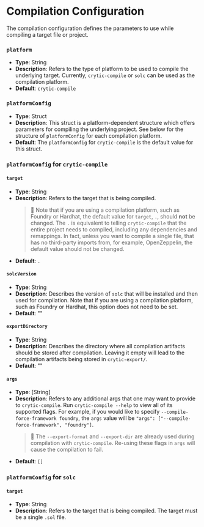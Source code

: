 # Compilation Configuration

The compilation configuration defines the parameters to use while compiling a target file or project.

### `platform`

- **Type**: String
- **Description**: Refers to the type of platform to be used to compile the underlying target. Currently,
  `crytic-compile` or `solc` can be used as the compilation platform.
- **Default**: `crytic-compile`

### `platformConfig`

- **Type**: Struct
- **Description**: This struct is a platform-dependent structure which offers parameters for compiling the underlying project.
  See below for the structure of `platformConfig` for each compilation platform.
- **Default**: The `platformConfig` for `crytic-compile` is the default value for this struct.

### `platformConfig` for `crytic-compile`

#### `target`

- **Type**: String
- **Description**: Refers to the target that is being compiled.
  > 🚩 Note that if you are using a compilation platform, such as Foundry or Hardhat, the default value for `target`, `.`,
  > should **not** be changed. The `.` is equivalent to telling `crytic-compile` that the entire project needs to compiled,
  > including any dependencies and remappings. In fact, unless you want to compile a single file, that has no third-party
  > imports from, for example, OpenZeppelin, the default value should not be changed.
- **Default**: `.`

#### `solcVersion`

- **Type**: String
- **Description**: Describes the version of `solc` that will be installed and then used for compilation. Note that if you
  are using a compilation platform, such as Foundry or Hardhat, this option does not need to be set.
- **Default**: ""

#### `exportDirectory`

- **Type**: String
- **Description**: Describes the directory where all compilation artifacts should be stored after compilation. Leaving it
  empty will lead to the compilation artifacts being stored in `crytic-export/`.
- **Default**: ""

#### `args`

- **Type**: [String]
- **Description**: Refers to any additional args that one may want to provide to `crytic-compile`. Run `crytic-compile --help`
  to view all of its supported flags. For example, if you would like to specify `--compile-force-framework foundry`, the
  `args` value will be `"args": ["--compile-force-framework", "foundry"]`.
  > 🚩 The `--export-format` and `--export-dir` are already used during compilation with `crytic-compile`.
  > Re-using these flags in `args` will cause the compilation to fail.
- **Default**: `[]`

### `platformConfig` for `solc`

#### `target`

- **Type**: String
- **Description**: Refers to the target that is being compiled. The target must be a single `.sol` file.
